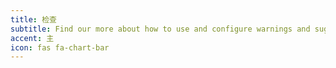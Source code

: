 ```yaml
---
title: 检查
subtitle: Find our more about how to use and configure warnings and suggestions.
accent: 主
icon: fas fa-chart-bar
---
```


